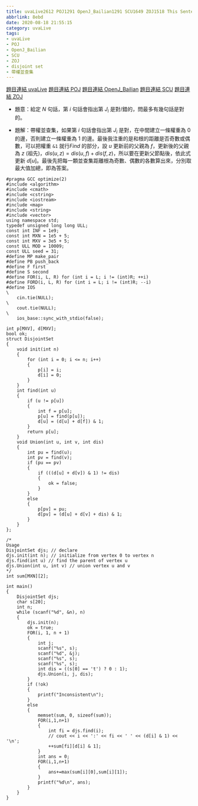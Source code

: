 ```yaml
---
title: uvaLive2612 POJ1291 OpenJ_Bailian1291 SCU1649 ZOJ1518 This Sentence is False
abbrlink: 8ebd
date: 2020-08-18 21:55:15
category: uvaLive
tags:
- uvaLive
- POJ
- OpenJ_Bailian
- SCU
- ZOJ
- disjoint set
- 帶權並查集
---
```

[題目連結 uvaLive](https://icpcarchive.ecs.baylor.edu/index.php?option=com_onlinejudge&Itemid=8&page=show_problem&problem=613)
[題目連結 POJ](http://poj.org/problem?id=1291)
[題目連結 OpenJ_Bailian](http://bailian.openjudge.cn/practice/1291?lang=en_US)
[題目連結 SCU](http://acm.scu.edu.cn/soj/problem.action?id=1649)
[題目連結 ZOJ](https://zoj.pintia.cn/problem-sets/91827364500/problems/91827365017)
* 題意：給定 $N$ 句話，第 $i$ 句話會指出第 $J_i$ 是對/錯的，問最多有幾句話是對的。
<!-- more -->
* 題解：帶權並查集，如果第 $i$ 句話會指出第 $J_i$ 是對，在中間建立一條權重為 0 的邊，否則建立一條權重為 1 的邊。最後我注重的是和根的距離是否奇數或偶數，可以把權重 `&1` 就行$Find$ 的部分，設 $u$ 更新前的父親為 $f$，更新後的父親為 $z$ (祖先)，$dis(u,z)=dis(u,f)+dis(f,z)$，所以要在更新父節點後，依此式更新 $d[u]$。最後先把每一顆並查集距離根為奇數、偶數的各數算出來，分別取最大值加總，即為答案。
```cpp=
#pragma GCC optimize(2)
#include <algorithm>
#include <cmath>
#include <cstring>
#include <iostream>
#include <map>
#include <string>
#include <vector>
using namespace std;
typedef unsigned long long ULL;
const int INF = 1e9;
const int MXN = 1e5 + 5;
const int MXV = 3e5 + 5;
const ULL MOD = 10009;
const ULL seed = 31;
#define MP make_pair
#define PB push_back
#define F first
#define S second
#define FOR(i, L, R) for (int i = L; i != (int)R; ++i)
#define FORD(i, L, R) for (int i = L; i != (int)R; --i)
#define IOS                                                                    \
    cin.tie(NULL);                                                             \
    cout.tie(NULL);                                                            \
    ios_base::sync_with_stdio(false);

int p[MXV], d[MXV];
bool ok;
struct DisjointSet
{
    void init(int n)
    {
        for (int i = 0; i <= n; i++)
        {
            p[i] = i;
            d[i] = 0;
        }
    }
    int find(int u)
    {
        if (u != p[u])
        {
            int f = p[u];
            p[u] = find(p[u]);
            d[u] = (d[u] + d[f]) & 1;
        }
        return p[u];
    }
    void Union(int u, int v, int dis)
    {
        int pu = find(u);
        int pv = find(v);
        if (pu == pv)
        {
            if (((d[u] + d[v]) & 1) != dis)
            {
                ok = false;
            }
        }
        else
        {
            p[pv] = pu;
            d[pv] = (d[u] + d[v] + dis) & 1;
        }
    }
};

/*
Usage
DisjointSet djs; // declare
djs.init(int n); // initialize from vertex 0 to vertex n
djs.find(int u) // find the parent of vertex u
djs.Union(int u, int v) // union vertex u and v
*/
int sum[MXN][2];

int main()
{
    DisjointSet djs;
    char s[20];
    int n;
    while (scanf("%d", &n), n)
    {
        djs.init(n);
        ok = true;
        FOR(i, 1, n + 1)
        {
            int j;
            scanf("%s", s);
            scanf("%d", &j);
            scanf("%s", s);
            scanf("%s", s);
            int dis = ((s[0] == 't') ? 0 : 1);
            djs.Union(i, j, dis);
        }
        if (!ok)
        {
            printf("Inconsistent\n");
        }
        else
        {
            memset(sum, 0, sizeof(sum));
            FOR(i,1,n+1)
            {
                int fi = djs.find(i);
                // cout << i << ':' << fi << ' ' << (d[i] & 1) << '\n';
                ++sum[fi][d[i] & 1];
            }
            int ans = 0;
            FOR(i,1,n+1)
            {
                ans+=max(sum[i][0],sum[i][1]);
            }
            printf("%d\n", ans);
        }
    }
}
```